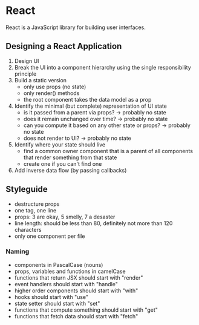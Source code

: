 # React
React is a JavaScript library for building user interfaces.

## Designing a React Application
1. Design UI
1. Break the UI into a component hierarchy using the single responsibility principle
1. Build a static version
    * only use props (no state)
    * only render() methods
    * the root component takes the data model as a prop
1. Identify the minimal (but complete) representation of UI state
    * is it passed from a parent via props? → probably no state
    * does it remain unchanged over time? → probably no state
    * can you compute it based on any other state or props? → probably no state
    * does not render to UI? → probably no state
1. Identify where your state should live
    * find a common owner component that is a parent of all components that render something from that state
    * create one if you can't find one
1. Add inverse data flow (by passing callbacks)

## Styleguide
* destructure props
* one tag, one line
* props: 3 are okay, 5 smelly, 7 a desaster
* line length: should be less than 80, definitely not more than 120 characters
* only one component per file

### Naming
* components in PascalCase (nouns)
* props, variables and functions in camelCase
* functions that return JSX should start with "render"
* event handlers should start with "handle"
* higher order components should start with "with"
* hooks should start with "use"
* state setter should start with "set"
* functions that compute something should start with "get"
* functions that fetch data should start with "fetch"
